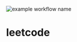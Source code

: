 ![example workflow name](https://github.com/DevYoungHulk/leetcode/workflows/.github/workflows/maven.yml/badge.svg)

# leetcode
